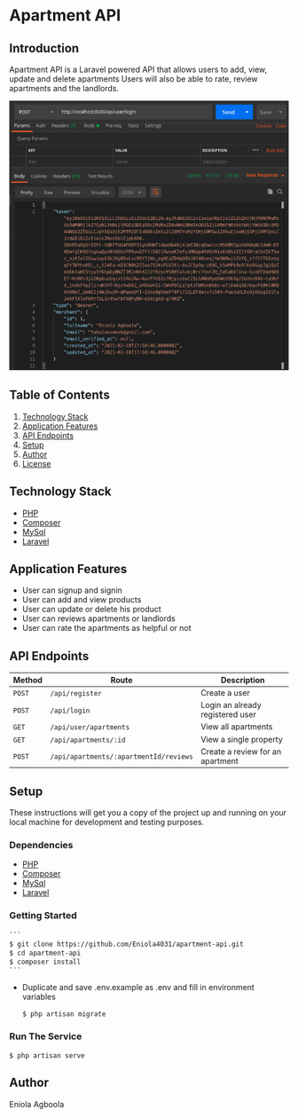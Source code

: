 # Apartment API

## Introduction
Apartment API  is a Laravel powered API that allows users to add, view, update and delete apartments Users will also be able to rate, review apartments and the landlords.

![alt text](https://raw.githubusercontent.com/eniola4031/apartment-api/main/public/Screenshot.png)

## Table of Contents
1. <a href="#technology-stack">Technology Stack</a>
2. <a href="#application-features">Application Features</a>
3. <a href="#api-endpoints">API Endpoints</a>
4. <a href="#setup">Setup</a>
5. <a href="#author">Author</a>
6. <a href="#license">License</a>

## Technology Stack
  - [PHP](https://www.php.net)
  - [Composer](https://getcomposer.org)
  - [MySql](https://www.mysql.com)
  - [Laravel](https://laravel.com)
  
## Application Features
* User can signup and signin
* User can add and view products
* User can update or delete his product
* User can reviews apartments or landlords
* User can rate the apartments as helpful or not

## API Endpoints
Method | Route | Description
--- | --- | ---
`POST` | `/api/register` | Create a user
`POST` | `/api/login` | Login an already registered user
`GET` | `/api/user/apartments` | View all apartments
`GET` | `/api/apartments/:id` | View a single property
`POST` | `/api/apartments/:apartmentId/reviews` | Create a review for an apartment

## Setup
These instructions will get you a copy of the project up and running on your local machine for development and testing purposes.

  ### Dependencies
  - [PHP](https://www.php.net)
  - [Composer](https://getcomposer.org)
  - [MySql](https://www.mysql.com)
  - [Laravel](https://laravel.com)
 
  ### Getting Started
    ```
    $ git clone https://github.com/Eniola4031/apartment-api.git
    $ cd apartment-api
    $ composer install
    ```
  - Duplicate and save .env.example as .env and fill in environment variables
    ```
    $ php artisan migrate
    ```
  ### Run The Service
  ```
  $ php artisan serve
  ```

## Author
Eniola Agboola
